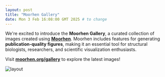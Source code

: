 ```yaml
---
layout: post
title: "Moorhen Gallery"
date: Mon 3 Feb 16:08:00 GMT 2025 # to change
---
```


We're excited to introduce the **Moorhen Gallery**, a curated collection of images created using **[Moorhen](https://moorhen.org)**. Moorhen includes features for generating **publication-quality figures**, making it an essential tool for structural biologists, researchers, and scientific visualization enthusiasts.  

Visit **[moorhen.org/gallery](https://moorhen.org/gallery)** to explore the latest images!

![layout](https://raw.githubusercontent.com/moorhen-coot/blog/main/images/moorhen-gallery.png)

